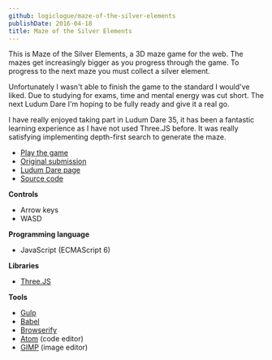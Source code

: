 ```yaml
---
github: logiclogue/maze-of-the-silver-elements
publishDate: 2016-04-18
title: Maze of the Silver Elements
---
```


This is Maze of the Silver Elements, a 3D maze game for the web.  The mazes get
increasingly bigger as you progress through the game. To progress to the next
maze you must collect a silver element.

Unfortunately I wasn't able to finish the game to the standard I would've liked.
Due to studying for exams, time and mental energy was cut short.  The next Ludum
Dare I'm hoping to be fully ready and give it a real go.

I have really enjoyed taking part in Ludum Dare 35, it has been a fantastic
learning experience as I have not used Three.JS before.  It was really
satisfying implementing depth-first search to generate the maze. 

* [Play the game](http://jordanlord.co.uk/maze-silver-elements)
* [Original submission](http://jordanlord.co.uk/LD35)
* [Ludum Dare page](http://ludumdare.com/compo/ludum-dare-35/?action=preview&uid=56366)
* [Source code](https://github.com/logiclogue/Maze-of-the-Silver-Elements)

**Controls**
 
* Arrow keys
* WASD 

**Programming language**

* JavaScript (ECMAScript 6)

**Libraries**

* [Three.JS](http://threejs.org/)

**Tools**

* [Gulp](http://gulpjs.com/)
* [Babel](https://babeljs.io/)
* [Browserify](http://browserify.org/)
* [Atom](https://atom.io/) (code editor)
* [GIMP](https://www.gimp.org/) (image editor)
